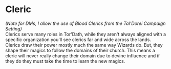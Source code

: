 # Cleric
*(Note for DMs, I allow the use of Blood Clerics from the Tal'Dorei Campaign Setting)*  
Clerics serve many roles in Tor'Dath, while they aren't always aligned with a specific organization you'll see clerics far and wide across the lands. Clerics draw their power mostly much the same way Wizards do. But, they shape their magics to follow the domains of their church. This means a cleric will never really change their domain due to devine influence and if they do they must take the time to learn the new magics.
